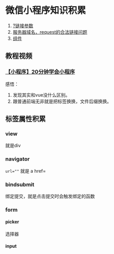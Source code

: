 # 微信小程序知识积累

1. [?链接参数](问号链接参数.md)
2. [服务器域名，request的合法链接问题](服务器域名，request的合法链接问题.md)
3. [组件](组件.md)

## 教程视频
### [【小程序】20分钟学会小程序](https://www.bilibili.com/video/BV1Va4y1L7Bp?spm_id_from=333.999.0.0)
感悟：
1. 发现其实和vue没什么区别。
2. 跟普通前端无非就是把标签换换，文件后缀换换。

## 标签属性积累
### view
就是div
### navigator
`url=""`
就是 a href=

### bindsubmit
绑定提交，就是点击提交时会触发绑定的函数

### form
#### picker
选择器

#### input